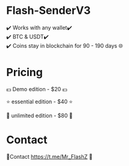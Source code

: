 # Flash-SenderV3

✔️ Works with any wallet✔️  
✔️ BTC & USDT✔️  
✔️ Coins stay in blockchain for 90 - 190 days 🌐

# Pricing

💵 Demo edition - $20 💵

⭐️ essential edition - $40 ⭐️

💎 unlimited edition - $80 💎


# Contact

💬Contact https://t.me/Mr_FlashZ 🔗

